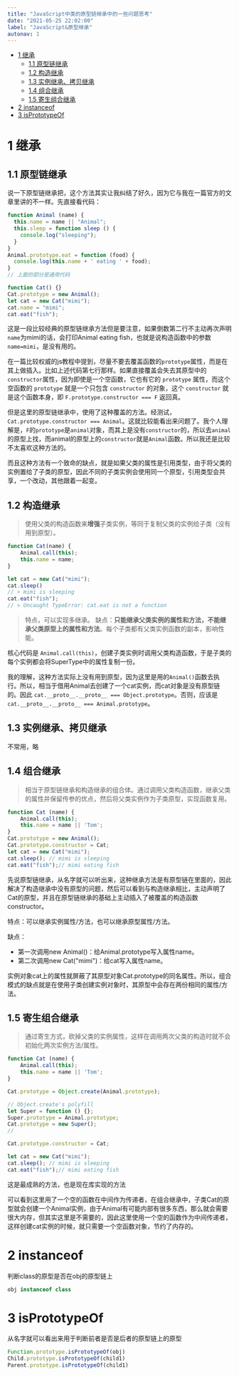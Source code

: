```yaml
---
title: "JavaScript中类的原型链继承中的一些问题思考"
date: "2021-05-25 22:02:00"
label: "JavaScript&原型继承"
autonav: 1
---
```


- [1 继承](#1-继承)
  - [1.1 原型链继承](#11-原型链继承)
  - [1.2 构造继承](#12-构造继承)
  - [1.3 实例继承、拷贝继承](#13-实例继承拷贝继承)
  - [1.4 组合继承](#14-组合继承)
  - [1.5 寄生组合继承](#15-寄生组合继承)
- [2 instanceof](#2-instanceof)
- [3 isPrototypeOf](#3-isprototypeof)

# 1 继承

## 1.1 原型链继承

说一下原型链继承把，这个方法其实让我纠结了好久，因为它与我在一篇官方的文章里讲的不一样。先直接看代码：

```js
function Animal (name) {
  this.name = name || "Animal";
  this.sleep = function sleep () {
    console.log("sleeping");
  }
}
Animal.prototype.eat = function (food) {
  console.log(this.name + ' eating ' + food);
}
// 上面的部分是通用代码

function Cat() {}
Cat.prototype = new Animal();
let cat = new Cat("mimi");
cat.name = "mimi";
cat.eat("fish");
```

这是一段比较经典的原型链继承方法但是要注意，如果倒数第二行不主动再次声明`name`为mimi的话，会打印Animal eating fish，也就是说构造函数中的参数`name=mimi`，是没有用的。

在一篇比较权威的js教程中提到，尽量不要去覆盖函数的`prototype`属性，而是在其上做插入。比如上述代码第七行那样。如果直接覆盖会失去其原型中的`constructor`属性，因为即使是一个空函数，它也有它的 `prototype` 属性，而这个空函数的 `prototype` 就是一个只包含 `constructor` 的对象，这个 `constructor` 就是这个函数本身，即 `F.prototype.constructor === F` 返回真。

但是这里的原型链继承中，使用了这种覆盖的方法。经测试，`Cat.prototype.constructor === Animal`。这就比较能看出来问题了。我个人理解是，`F`的`prototype`是`animal`对象，而其上是没有`constructor`的，所以去`animal`的原型上找，而animal的原型上的`constructor`就是`Animal`函数。所以我还是比较不太喜欢这种方法的。

而且这种方法有一个致命的缺点，就是如果父类的属性是引用类型，由于将父类的实例置给了子类的原型，因此不同的子类实例会使用同一个原型，引用类型会共享，一个改动，其他跟着一起变。

## 1.2 构造继承

> 使用父类的构造函数来**增强**子类实例，等同于复制父类的实例给子类（没有用到原型）。

```js
function Cat(name) {
	Animal.call(this);
	this.name = name; 
}

let cat = new Cat("mimi");
cat.sleep()
// > mimi is sleeping
cat.eat("fish");
// > Uncaught TypeError: cat.eat is not a function
```

> 特点，可以实现多继承。
> 缺点：**只能继承父类实例的属性和方法，不能继承父类原型上的属性和方法**。每个子类都有父类实例函数的副本，影响性能。

核心代码是 `Animal.call(this)`，创建子类实例时调用父类构造函数，于是子类的每个实例都会将SuperType中的属性复制一份。

我的理解，这种方法实际上没有用到原型，因为这里是用的`Animal()`函数去执行。所以，相当于借用Animal去创建了一个cat实例，而cat对象是没有原型链的。因此 `cat.__proto__.__proto__ === Object.prototype`。否则，应该是 `cat.__proto__.__proto__ === Animal.prototype`。

## 1.3 实例继承、拷贝继承
不常用，略

## 1.4 组合继承
> 相当于原型链继承和构造继承的组合体。通过调用父类构造函数，继承父类的属性并保留传参的优点，然后将父类实例作为子类原型，实现函数复用。

```js
function Cat (name) {
	Animal.call(this);
	this.name = name || 'Tom';
}
Cat.prototype = new Animal();
Cat.prototype.constructor = Cat;
let cat = new Cat("mimi");
cat.sleep(); // mimi is sleeping
cat.eat("fish");// mimi eating fish
```

先说原型链继承，从名字就可以听出来，这种继承方法是有原型链在里面的，因此解决了构造继承中没有原型的问题，然后可以看到与构造继承相比，主动声明了Cat的原型，并且在原型链继承的基础上主动插入了被覆盖的构造函数constructor。

特点：可以继承实例属性/方法，也可以继承原型属性/方法。

缺点：

- 第一次调用new Animal()：给Animal.prototype写入属性name。
- 第二次调用new Cat("mimi")：给cat写入属性name。

实例对象cat上的属性就屏蔽了其原型对象Cat.prototype的同名属性。所以，组合模式的缺点就是在使用子类创建实例对象时，其原型中会存在两份相同的属性/方法。

## 1.5 寄生组合继承

> 通过寄生方式，砍掉父类的实例属性，这样在调用两次父类的构造时就不会初始化两次实例方法/属性。

```js
function Cat (name) {
	Animal.call(this);
	this.name = name || 'Tom';
}

Cat.prototype = Object.create(Animal.prototype);

// Object.create's polyfill
let Super = function () {};
Super.prototype = Animal.prototype;
Cat.prototype = new Super();
//

Cat.prototype.constructor = Cat;

let cat = new Cat("mimi");
cat.sleep(); // mimi is sleeping
cat.eat("fish");// mimi eating fish
```

这是最成熟的方法，也是现在库实现的方法

可以看到这里用了一个空的函数在中间作为传递者，在组合继承中，子类Cat的原型就会创建一个Animal实例，由于Animal有可能内部有很多东西，那么就会需要很大内存，但其实这里是不需要的，因此这里使用一个空的函数作为中间传递者，这样创建cat实例的时候，就只需要一个空函数对象，节约了内存的。


# 2 instanceof

判断class的原型是否在obj的原型链上

```js
obj instanceof class
```
# 3 isPrototypeOf
从名字就可以看出来用于判断前者是否是后者的原型链上的原型

```js
Function.prototype.isPrototypeOf(obj)
Child.prototype.isPrototypeOf(child1)
Parent.prototype.isPrototypeOf(child1)
```